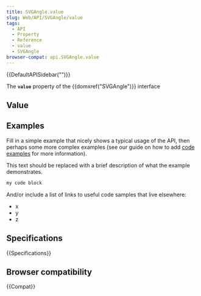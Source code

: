 ```yaml
---
title: SVGAngle.value
slug: Web/API/SVGAngle/value
tags:
  - API
  - Property
  - Reference
  - value
  - SVGAngle
browser-compat: api.SVGAngle.value
---
```

{{DefaultAPISidebar("")}}

The **`value`** property of the {{domxref("SVGAngle")}} interface 

## Value



## Examples

Fill in a simple example that nicely shows a typical usage of the API, then perhaps some more complex examples (see our guide on how to add [code examples](/en-US/docs/MDN/Contribute/Structures/Code_examples) for more information).

This text should be replaced with a brief description of what the example demonstrates.

```js
my code block
```

And/or include a list of links to useful code samples that live elsewhere:

*   x
*   y
*   z

## Specifications

{{Specifications}}

## Browser compatibility

{{Compat}}



